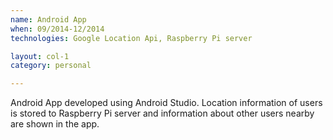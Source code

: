 ```yaml
---
name: Android App
when: 09/2014­-12/2014
technologies: Google Location Api, Raspberry Pi server

layout: col-1
category: personal

---
```


Android App developed using Android Studio. Location information of users is stored to Raspberry Pi server and information about other users nearby are shown in the app.